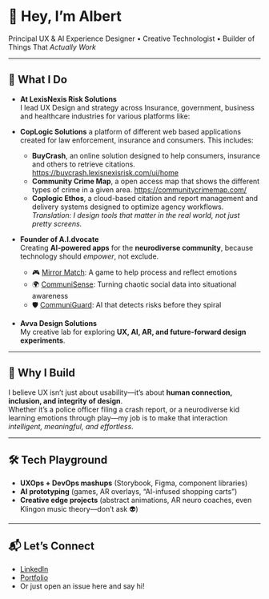 # 👋 Hey, I’m Albert  

Principal UX & AI Experience Designer • Creative Technologist • Builder of Things That *Actually Work*  

---

## 🚀 What I Do
- **At LexisNexis Risk Solutions**  
  I lead UX Design and strategy across Insurance, government, business and healthcare industries for various platforms like:
- **CopLogic Solutions** a platform of different web based applications created for law enforcement, insurance and consumers. This includes:
  - **BuyCrash**, an online solution designed to help consumers, insurance and others to retrieve citations. https://buycrash.lexisnexisrisk.com/ui/home
  - **Community Crime Map**, a open access map that shows the different types of crime in a given area. https://communitycrimemap.com/
  - **Coplogic Ethos**, a cloud-based citation and report management and delivery systems designed to optimize agency workflows. 
  *Translation: I design tools that matter in the real world, not just pretty screens.*  

- **Founder of A.I.dvocate**  
  Creating **AI-powered apps** for the **neurodiverse community**, because technology should *empower*, not exclude.  
  - 🎮 [Mirror Match](#): A game to help process and reflect emotions  
  - 🌍 [CommuniSense](#): Turning chaotic social data into situational awareness  
  - 🛡 [CommuniGuard](#): AI that detects risks before they spiral  

- **Avva Design Solutions**  
  My creative lab for exploring **UX, AI, AR, and future-forward design experiments**.  

---

## 🧩 Why I Build
I believe UX isn’t just about usability—it’s about **human connection, inclusion, and integrity of design**.  
Whether it’s a police officer filing a crash report, or a neurodiverse kid learning emotions through play—my job is to make that interaction *intelligent, meaningful, and effortless*.  

---

## 🛠 Tech Playground
- **UXOps + DevOps mashups** (Storybook, Figma, component libraries)  
- **AI prototyping** (games, AR overlays, “AI-infused shopping carts”)  
- **Creative edge projects** (abstract animations, AR neuro coaches, even Klingon music theory—don’t ask 👽)  

---

## 📬 Let’s Connect
- [LinkedIn](#)  
- [Portfolio](#)  
- Or just open an issue here and say hi!  


